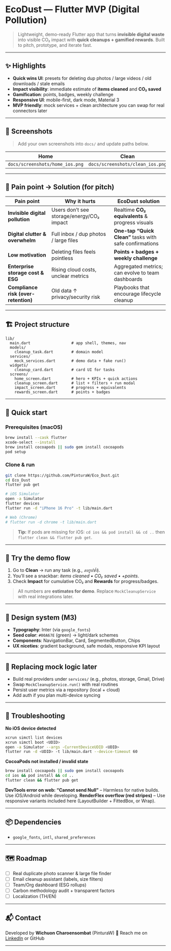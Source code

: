 # EcoDust — Flutter MVP (Digital Pollution)

> Lightweight, demo-ready Flutter app that turns **invisible digital waste** into visible CO₂ impact with **quick cleanups + gamified rewards**. Built to pitch, prototype, and iterate fast.

---

## ✨ Highlights

* **Quick wins UI**: presets for deleting dup photos / large videos / old downloads / stale emails
* **Impact visibility**: immediate estimate of **items cleaned** and **CO₂ saved**
* **Gamification**: points, badges, weekly challenge
* **Responsive UI**: mobile-first, dark mode, Material 3
* **MVP friendly**: mock services + clean architecture you can swap for real connectors later

---

## 📸 Screenshots

> Add your own screenshots into `docs/` and update paths below.

| Home                            | Clean                            | Impact                            | Rewards                            |
| ------------------------------- | -------------------------------- | --------------------------------- | ---------------------------------- |
| `docs/screenshots/home_ios.png` | `docs/screenshots/clean_ios.png` | `docs/screenshots/impact_ios.png` | `docs/screenshots/rewards_ios.png` |

---

## 🧩 Pain point → Solution (for pitch)

| Pain point                           | Why it hurts                              | EcoDust solution                                        |
| ------------------------------------ | ----------------------------------------- | ------------------------------------------------------- |
| **Invisible digital pollution**      | Users don’t see storage/energy/CO₂ impact | Realtime **CO₂ equivalents** & progress visuals         |
| **Digital clutter & overwhelm**      | Full inbox / dup photos / large files     | **One-tap “Quick Clean”** tasks with safe confirmations |
| **Low motivation**                   | Deleting files feels pointless            | **Points + badges + weekly challenge**                  |
| **Enterprise storage cost & ESG**    | Rising cloud costs, unclear metrics       | Aggregated metrics; can evolve to team dashboards       |
| **Compliance risk (over-retention)** | Old data ↑ privacy/security risk          | Playbooks that encourage lifecycle cleanup              |

---

## 🏗️ Project structure

```
lib/
  main.dart                  # app shell, themes, nav
  models/
    cleanup_task.dart        # domain model
  services/
    mock_services.dart       # demo data + fake run()
  widgets/
    cleanup_card.dart        # card UI for tasks
  screens/
    home_screen.dart         # hero + KPIs + quick actions
    cleanup_screen.dart      # list + filters + run modal
    impact_screen.dart       # progress + equivalents
    rewards_screen.dart      # points + badges
```

---

## 🚀 Quick start

### Prerequisites (macOS)

```bash
brew install --cask flutter
xcode-select --install
brew install cocoapods || sudo gem install cocoapods
pod setup
```

### Clone & run

```bash
git clone https://github.com/PinturaW/Eco_Dust.git
cd Eco_Dust
flutter pub get

# iOS Simulator
open -a Simulator
flutter devices
flutter run -d "iPhone 16 Pro" -t lib/main.dart

# Web (Chrome)
# flutter run -d chrome -t lib/main.dart
```

> **Tip:** If pods are missing for iOS: `cd ios && pod install && cd ..` then `flutter clean && flutter pub get`.

---

## 🧪 Try the demo flow

1. Go to **Clean** → run any task (e.g., *ลบรูปซ้ำ*).
2. You’ll see a snackbar: *items cleaned • CO₂ saved • +points*.
3. Check **Impact** for cumulative CO₂ and **Rewards** for progress/badges.

> All numbers are **estimates for demo**. Replace `MockCleanupService` with real integrations later.

---

## 🎨 Design system (M3)

* **Typography**: Inter (via `google_fonts`)
* **Seed color**: `#00A67E` (green) → light/dark schemes
* **Components**: NavigationBar, Card, SegmentedButton, Chips
* **UX niceties**: gradient background, safe modals, responsive KPI layout

---

## 🔌 Replacing mock logic later

* Build real providers under `services/` (e.g., photos, storage, Gmail, Drive)
* Swap `MockCleanupService.run()` with real routines
* Persist user metrics via a repository (local + cloud)
* Add auth if you plan multi-device syncing

---

## 🧰 Troubleshooting

**No iOS device detected**

```bash
xcrun simctl list devices
xcrun simctl boot <UDID>
open -a Simulator --args -CurrentDeviceUDID <UDID>
flutter run -d <UDID> -t lib/main.dart --device-timeout 60
```

**CocoaPods not installed / invalid state**

```bash
brew install cocoapods || sudo gem install cocoapods
cd ios && pod install && cd ..
flutter clean && flutter pub get
```

**DevTools error on web: “Cannot send Null”** – Harmless for native builds. Use iOS/Android while developing.
**RenderFlex overflow (red stripes)** – Use responsive variants included here (LayoutBuilder + FittedBox, or Wrap).

---

## 📦 Dependencies

* `google_fonts`, `intl`, `shared_preferences`

---

## 🗺️ Roadmap

* [ ] Real duplicate photo scanner & large file finder
* [ ] Email cleanup assistant (labels, size filters)
* [ ] Team/Org dashboard (ESG rollups)
* [ ] Carbon methodology audit + transparent factors
* [ ] Localization (TH/EN)

---

## 📬 Contact

Developed by **Wichuon Charoensombat** (PinturaW)
📧 Reach me on [LinkedIn](https://www.linkedin.com/in/wichuon-charoensombat) or GitHub

---
